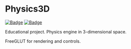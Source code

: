 # Physics3D

[![Badge](https://img.shields.io/badge/C++-birghtgreen.svg)](https://github.com/AndrewB330/)
[![Badge](https://europe-west6-xlocc-badge.cloudfunctions.net/XLOCC/AndrewB330/Physics3D?k=0)](https://github.com/AndrewB330/)

Educational project. Physics engine in 3-dimensional space.

FreeGLUT for rendering and controls.
